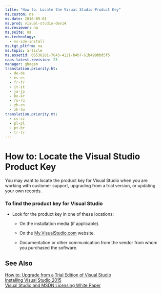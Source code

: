 ```yaml
---
title: "How to: Locate the Visual Studio Product Key"
ms.custom: na
ms.date: 2016-09-01
ms.prod: visual-studio-dev14
ms.reviewer: na
ms.suite: na
ms.technology: 
  - vs-ide-install
ms.tgt_pltfrm: na
ms.topic: article
ms.assetid: 65536281-7843-4121-b4b7-61b498bbd5f5
caps.latest.revision: 23
manager: ghogen
translation.priority.ht: 
  - de-de
  - es-es
  - fr-fr
  - it-it
  - ja-jp
  - ko-kr
  - ru-ru
  - zh-cn
  - zh-tw
translation.priority.mt: 
  - cs-cz
  - pl-pl
  - pt-br
  - tr-tr
---
```

# How to: Locate the Visual Studio Product Key
You may want to locate the product key for Visual Studio when you are working with customer support, upgrading from a trial version, or updating your own records.  
  
### To find the product key for Visual Studio  
  
-   Look for the product key in one of these locations:  
  
    -   On the installation media (if applicable).  
  
    -   On the [My.VisualStudio.com](https://my.visualstudio.com/productkeys) website.  
  
    -   Documentation or other communication from the vendor from whom you purchased the software.  
  
## See Also  
 [How to: Upgrade from a Trial Edition of Visual Studio](../VS_Installing/How-to--Upgrade-from-a-Trial-Edition-of-Visual-Studio.md)   
 [Installing Visual Studio 2015](../VS_Installing/Installing-Visual-Studio-2015.md)   
 [Visual Studio and MSDN Licensing White Paper](http://go.microsoft.com/fwlink/?LinkId=191417)